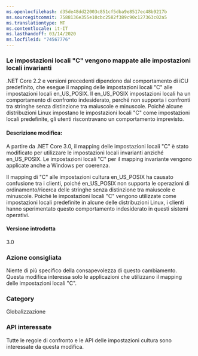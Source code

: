 ```yaml
---
ms.openlocfilehash: d35de48dd22003c851cf5dba9e8517ec48b9217b
ms.sourcegitcommit: 7588136e355e10cbc2582f389c90c127363c02a5
ms.translationtype: MT
ms.contentlocale: it-IT
ms.lasthandoff: 03/14/2020
ms.locfileid: "74567776"
---
```

### <a name="c-locale-maps-to-the-invariant-locale"></a>Le impostazioni locali "C" vengono mappate alle impostazioni locali invarianti

.NET Core 2.2 e versioni precedenti dipendono dal comportamento di iCU predefinito, che esegue il mapping delle impostazioni locali "C" alle impostazioni locali en_US_POSIX. Il en_US_POSIX impostazioni locali ha un comportamento di confronto indesiderato, perché non supporta i confronti tra stringhe senza distinzione tra maiuscole e minuscole. Poiché alcune distribuzioni Linux impostano le impostazioni locali "C" come impostazioni locali predefinite, gli utenti riscontravano un comportamento imprevisto.

#### <a name="change-description"></a>Descrizione modifica:

A partire da .NET Core 3.0, il mapping delle impostazioni locali "C" è stato modificato per utilizzare le impostazioni locali invarianti anziché en_US_POSIX. Le impostazioni locali "C" per il mapping invariante vengono applicate anche a Windows per coerenza.

Il mapping di "C" alle impostazioni cultura en_US_POSIX ha causato confusione tra i clienti, poiché en_US_POSIX non supporta le operazioni di ordinamento/ricerca delle stringhe senza distinzione tra maiuscole e minuscole. Poiché le impostazioni locali "C" vengono utilizzate come impostazioni locali predefinite in alcune delle distribuzioni Linux, i clienti hanno sperimentato questo comportamento indesiderato in questi sistemi operativi.

#### <a name="version-introduced"></a>Versione introdotta

3.0

### <a name="recommended-action"></a>Azione consigliata

Niente di più specifico della consapevolezza di questo cambiamento. Questa modifica interessa solo le applicazioni che utilizzano il mapping delle impostazioni locali "C".

### <a name="category"></a>Category

Globalizzazione

### <a name="affected-apis"></a>API interessate

Tutte le regole di confronto e le API delle impostazioni cultura sono interessate da questa modifica.

<!--

-->
